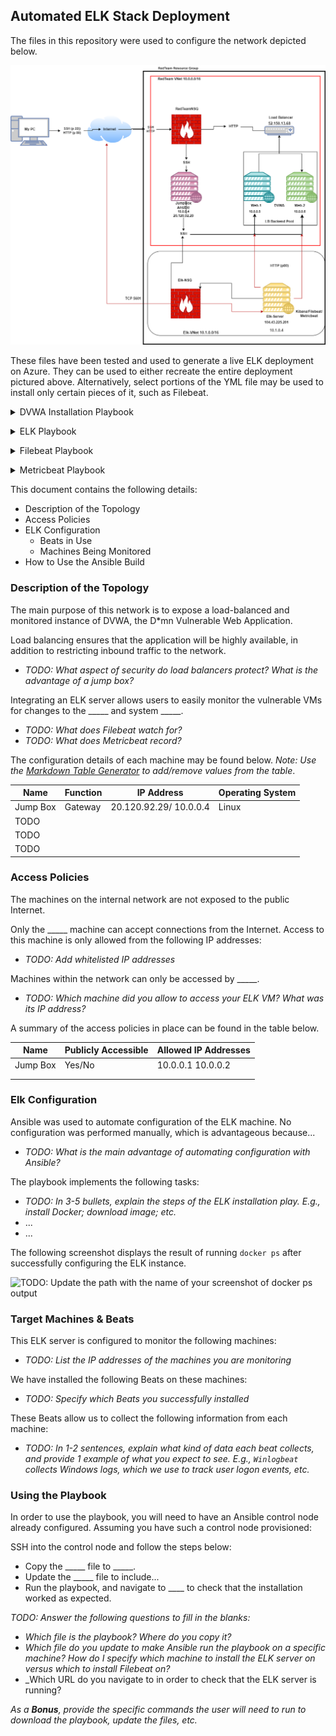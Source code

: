 ## Automated ELK Stack Deployment

The files in this repository were used to configure the network depicted below.

![Elk-Stack](Diagram/Elk-Stack.jpeg)

These files have been tested and used to generate a live ELK deployment on Azure. They can be used to either recreate the entire deployment pictured above. Alternatively, select portions of the YML file may be used to install only certain pieces of it, such as Filebeat.

<p>
<details>
  <summary>DVWA Installation Playbook</summary>
  
  
 <pre><code>---
- name: Config Web VM with Docker
  hosts: webservers
  become: true
  tasks:
  - name: docker.io
    apt:
      force_apt_get: yes
      update_cache: yes
      name: docker.io
      state: present

  - name: Install pip3
    apt:
      force_apt_get: yes
      name: python3-pip
      state: present

  - name: Install Docker python module
    pip:
      name: docker
      state: present

  - name: download and launch a docker web container
    docker_container:
      name: dvwa
      image: cyberxsecurity/dvwa
      state: started
      restart_policy: always
      published_ports: 80:80

   - name: Enable docker service
     systemd:
       name: docker
       enabled: yes</code></pre>
  
   </details>
  </p>
  
 <p>
<details>
  <summary>ELK Playbook</summary>
  
  <pre><code>---
- name: Configure Elk VM with Docker
  hosts: elk
  remote_user: azadmin
  become: true
  tasks:
    - name: Install docker.io
      apt:
        update_cache: yes
        name: docker.io
        state: present

    - name: Install pip3
      apt:
        force_apt_get: yes
        name: python3-pip
        state: present

    - name: Install Docker python module
      pip:
        name: docker
        state: present

    - name: Use more memory
      sysctl:
        name: vm.max_map_count
        value: "262144"
        state: present
        reload: yes

    - name: download and launch a docker elk container
      docker_container:
        name: elk
        image: sebp/elk:761
        state: started
        restart_policy: always
        published_ports:
          - 5601:5601
          - 9200:9200
          - 5044:5044

    - name: Enable service docker on boot
      systemd:
        name: docker
        enabled: yes</code></pre>
 </details>
  </p>

<p>
<details>
    <summary>Filebeat Playbook</summary>
  
<pre><code>---
- name: Installing and Launch Filebeat
  hosts: webservers
  become: yes
  tasks:
 - name: Download filebeat .deb
    command: curl -L -O https://artifacts.elastic.co/downloads/beats/filebeat/filebeat-7.4.0-amd64.deb

  - name: Install .deb file
    command: dpkg -i filebeat-7.4.0-amd64.deb

  - name: Copy
    copy:
      src: /etc/ansible/filebeat-config.yml
      dest: /etc/filebeat/filebeat.yml

  - name: Enable System Module
    command: filebeat modules enable system

  - name: Setup
    command: filebeat setup

 - name: Start service
    command: service filebeat start

  - name: Enable service on boot
    systemd:
      name: filebeat
      enabled: yes</code></pre>          
  </details>
  </p>
  
  <p>
<details>
    <summary>Metricbeat Playbook</summary>
  
 <pre><code>---
- name: Install Metricbeat
  hosts: webservers
  become: true
  tasks:

  - name: Download Metricbeat file
    command: curl -L -O https://artifacts.elastic.co/downloads/beats/metricbeat/metricbeat-7.6.1-amd64.deb

  - name: Install .deb File
    command: sudo dpkg -i metricbeat-7.6.1-amd64.deb

  - name: Copy to Web VMs
    copy:
      src: /etc/ansible/Metricbeat-config.yml
      dest: /etc/metricbeat/metricbeat.yml

  - name: Enable and configure
    command: metricbeat modules enable docker

  - name: Setup
    command: metricbeat setup -e

 - name: Start
    command: service metricbeat start

  - name: Enable Metric on Boot
    systemd:
      name: metricbeat
      enabled: yes</code></pre>
  </details>
  </p>
  
  This document contains the following details:
- Description of the Topology
- Access Policies
- ELK Configuration
  - Beats in Use
  - Machines Being Monitored
- How to Use the Ansible Build


### Description of the Topology

The main purpose of this network is to expose a load-balanced and monitored instance of DVWA, the D*mn Vulnerable Web Application.

Load balancing ensures that the application will be highly available, in addition to restricting inbound traffic to the network.
- _TODO: What aspect of security do load balancers protect? What is the advantage of a jump box?_

Integrating an ELK server allows users to easily monitor the vulnerable VMs for changes to the _____ and system _____.
- _TODO: What does Filebeat watch for?_
- _TODO: What does Metricbeat record?_

The configuration details of each machine may be found below.
_Note: Use the [Markdown Table Generator](http://www.tablesgenerator.com/markdown_tables) to add/remove values from the table_.

| Name     | Function | IP Address | Operating System |
|----------|----------|------------|------------------|
| Jump Box | Gateway  | 20.120.92.29/ 10.0.0.4   | Linux            |
| TODO     |          |            |                  |
| TODO     |          |            |                  |
| TODO     |          |            |                  |

### Access Policies

The machines on the internal network are not exposed to the public Internet. 

Only the _____ machine can accept connections from the Internet. Access to this machine is only allowed from the following IP addresses:
- _TODO: Add whitelisted IP addresses_

Machines within the network can only be accessed by _____.
- _TODO: Which machine did you allow to access your ELK VM? What was its IP address?_

A summary of the access policies in place can be found in the table below.

| Name     | Publicly Accessible | Allowed IP Addresses |
|----------|---------------------|----------------------|
| Jump Box | Yes/No              | 10.0.0.1 10.0.0.2    |
|          |                     |                      |
|          |                     |                      |

### Elk Configuration

Ansible was used to automate configuration of the ELK machine. No configuration was performed manually, which is advantageous because...
- _TODO: What is the main advantage of automating configuration with Ansible?_

The playbook implements the following tasks:
- _TODO: In 3-5 bullets, explain the steps of the ELK installation play. E.g., install Docker; download image; etc._
- ...
- ...

The following screenshot displays the result of running `docker ps` after successfully configuring the ELK instance.

![TODO: Update the path with the name of your screenshot of docker ps output](Images/docker_ps_output.png)

### Target Machines & Beats
This ELK server is configured to monitor the following machines:
- _TODO: List the IP addresses of the machines you are monitoring_

We have installed the following Beats on these machines:
- _TODO: Specify which Beats you successfully installed_

These Beats allow us to collect the following information from each machine:
- _TODO: In 1-2 sentences, explain what kind of data each beat collects, and provide 1 example of what you expect to see. E.g., `Winlogbeat` collects Windows logs, which we use to track user logon events, etc._

### Using the Playbook
In order to use the playbook, you will need to have an Ansible control node already configured. Assuming you have such a control node provisioned: 

SSH into the control node and follow the steps below:
- Copy the _____ file to _____.
- Update the _____ file to include...
- Run the playbook, and navigate to ____ to check that the installation worked as expected.

_TODO: Answer the following questions to fill in the blanks:_
- _Which file is the playbook? Where do you copy it?_
- _Which file do you update to make Ansible run the playbook on a specific machine? How do I specify which machine to install the ELK server on versus which to install Filebeat on?_
- _Which URL do you navigate to in order to check that the ELK server is running?

_As a **Bonus**, provide the specific commands the user will need to run to download the playbook, update the files, etc._
